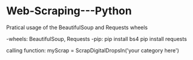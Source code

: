 # Web-Scraping---Python
Pratical usage of the BeautifulSoup and Requests wheels

-wheels:
  BeautifulSoup, Requests
-pip:
  pip install bs4
  pip install requests

calling function:
myScrap = ScrapDigitalDropsIn('your category here')
